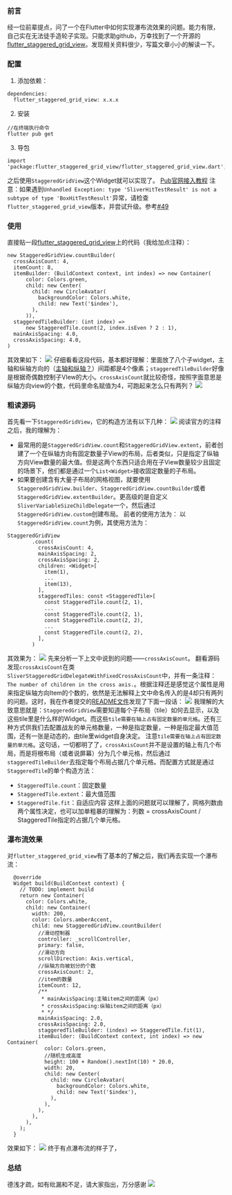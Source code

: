 ### 前言
经一位前辈提点，问了一个在Flutter中如何实现瀑布流效果的问题。能力有限，自己实在无法徒手造轮子实现。只能求助github，万幸找到了一个开源的[flutter_staggered_grid_view](https://github.com/letsar/flutter_staggered_grid_view)。发现相关资料很少，写篇文章小小的解读一下。
### 配置
1. 添加依赖：
```
dependencies:
  flutter_staggered_grid_view: x.x.x
```
2. 安装
```
//在终端执行命令
flutter pub get
```
3. 导包
```
import 'package:flutter_staggered_grid_view/flutter_staggered_grid_view.dart';
```
之后使用`StaggeredGridView`这个Widget就可以实现了。
[Pub官网接入教程](https://pub.dev/packages/flutter_staggered_grid_view#-installing-tab-)
注意：如果遇到`Unhandled Exception: type 'SliverHitTestResult' is not a subtype of type 'BoxHitTestResult'`异常，请检查`flutter_staggered_grid_view`版本，并尝试升级。参考[#49](https://github.com/letsar/flutter_staggered_grid_view/issues/49)

### 使用
直接贴一段[flutter_staggered_grid_view](https://github.com/letsar/flutter_staggered_grid_view)上的代码（我给加点注释）：
```
new StaggeredGridView.countBuilder(
  crossAxisCount: 4,
  itemCount: 8,
  itemBuilder: (BuildContext context, int index) => new Container(
      color: Colors.green,
      child: new Center(
        child: new CircleAvatar(
          backgroundColor: Colors.white,
          child: new Text('$index'),
        ),
      )),
  staggeredTileBuilder: (int index) =>
      new StaggeredTile.count(2, index.isEven ? 2 : 1),
  mainAxisSpacing: 4.0,
  crossAxisSpacing: 4.0,
)
```
其效果如下：
![](https://user-gold-cdn.xitu.io/2019/9/20/16d4df6a528b1b8a?w=986&h=1464&f=png&s=84794)
仔细看看这段代码，基本都好理解：里面放了八个子widget，主轴和纵轴方向的（[主轴和纵轴？](https://juejin.im/post/5d50fad5f265da039e12ae80)）间距都是4个像素；`staggeredTileBuilder`好像是根据奇偶数控制子VIew的大小。`crossAxisCount`就比较奇怪，按照字面意思是纵轴方向view的个数，代码里命名赋值为4，可跑起来怎么只有两列？
![](https://user-gold-cdn.xitu.io/2019/9/20/16d4dfb3ea2904f7?w=256&h=254&f=png&s=52285)
### 粗读源码
首先看一下`StaggeredGridView`，它的构造方法有以下几种：
![](https://user-gold-cdn.xitu.io/2019/9/20/16d4e088343bb20a?w=648&h=141&f=png&s=52735)
阅读官方的注释之后，我的理解为：
* 最常用的是`StaggeredGridView.count`和`StaggeredGridView.extent`，前者创建了一个在纵轴方向有固定数量子View的布局，后者类似，只是指定了纵轴方向View数量的最大值。但是这两个东西只适合用在子View数量较少且固定的场景下，他们都是通过一个`List<Widget>`接收固定数量的子布局。
* 如果要创建含有大量子布局的网格视图，就要使用`StaggeredGridView.builder`、`StaggeredGridView.countBuilder`或者
`StaggeredGridView.extentBuilder`。更高级的是自定义`SliverVariableSizeChildDelegate`一个，然后通过`StaggeredGridView.custom`创建布局。
前者的使用方法为：
以`StaggeredGridView.count`为例，其使用方法为：
```
StaggeredGridView
		.count(
          crossAxisCount: 4,
          mainAxisSpacing: 2,
          crossAxisSpacing: 2,
          children: <Widget>[
            item(1),
           	...
            item(13),
          ],
          staggeredTiles: const <StaggeredTile>[
            const StaggeredTile.count(2, 1),
           	...
            const StaggeredTile.count(2, 1),
            const StaggeredTile.count(2, 2),
            ...
            const StaggeredTile.count(2, 2),
          ],
        )
```
其效果为：
![](https://user-gold-cdn.xitu.io/2019/9/20/16d4e20ceda33f46?w=297&h=613&f=png&s=21383)
先来分析一下上文中说到的问题——`crossAxisCount`。
翻看源码发现`crossAxisCount`在类`SliverStaggeredGridDelegateWithFixedCrossAxisCount`中，并有一条注释：`The number of children in the cross axis.`。根据注释还是感觉这个属性是用来指定纵轴方向Item的个数的，依然是无法解释上文中命名传入的是4却只有两列的问题。这时，我在作者提交的[README文件](https://github.com/letsar/flutter_staggered_grid_view)发现了下面一段话：
![](https://user-gold-cdn.xitu.io/2019/9/20/16d4e30c027dd18e?w=1848&h=444&f=png&s=118849)
我理解的大致意思就是：`StaggeredGridView`需要知道每个子布局（tile）如何去显示，以及这些tile里是什么样的Widget。而这些`tile需要在轴上占有固定数量的单元格`。还有三种方式供我们去配置战友的单元格数量，一种是指定数量，一种是指定最大值范围，还有一张是动态的，由tile里widget自身决定。
注意`tile需要在轴上占有固定数量的单元格`。这句话，一切都明了了，`crossAxisCount`并不是设置的轴上有几个布局，而是将根布局（或者说屏幕）分为几个单元格，然后通过`staggeredTileBuilder`去指定每个布局占据几个单元格。而配置方式就是通过`StaggeredTile`的单个构造方法：
* `StaggeredTile.count`：固定数量
* `StaggeredTile.extent`：最大值范围
* `StaggeredTile.fit`：自适应内容
这样上面的问题就可以理解了，网格列数由两个属性决定，也可以加单粗暴的理解为：列数 = crossAxisCount / StaggeredTile指定的占据几个单元格。
### 瀑布流效果
对`flutter_staggered_grid_view`有了基本的了解之后，我们再去实现一个瀑布流：
```
  @override
  Widget build(BuildContext context) {
    // TODO: implement build
    return new Container(
      color: Colors.white,
      child: new Container(
        width: 200,
        color: Colors.amberAccent,
        child: new StaggeredGridView.countBuilder(
          //滑动控制器
          controller: _scrollController,
          primary: false,
          //滑动方向
          scrollDirection: Axis.vertical,
          //纵轴方向被划分的个数
          crossAxisCount: 2,
          //item的数量
          itemCount: 12,
          /**
           * mainAxisSpacing:主轴item之间的距离（px）
           * crossAxisSpacing:纵轴item之间的距离（px）
           * */
          mainAxisSpacing: 2.0,
          crossAxisSpacing: 2.0,
          staggeredTileBuilder: (index) => StaggeredTile.fit(1),
          itemBuilder: (BuildContext context, int index) => new Container(
            color: Colors.green,
            //随机生成高度
            height: 100 + Random().nextInt(10) * 20.0,
            width: 20,
            child: new Center(
              child: new CircleAvatar(
                backgroundColor: Colors.white,
                child: new Text('$index'),
              ),
            ),
          ),
        ),
      ),
    );
  }
```
效果如下：
![](https://user-gold-cdn.xitu.io/2019/9/20/16d4e425858d255b?w=301&h=610&f=png&s=18924)
终于有点瀑布流的样子了，
### 总结
德浅才疏，如有纰漏和不足，请大家指出，万分感谢
![](https://user-gold-cdn.xitu.io/2019/9/16/16d383f725a4519c?w=180&h=180&f=png&s=33135)